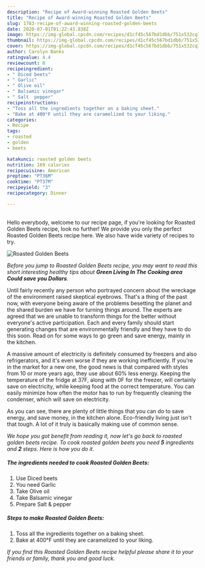 ```yaml
---
description: "Recipe of Award-winning Roasted Golden Beets"
title: "Recipe of Award-winning Roasted Golden Beets"
slug: 1783-recipe-of-award-winning-roasted-golden-beets
date: 2020-07-01T01:22:43.838Z
image: https://img-global.cpcdn.com/recipes/d1cf45c567bd1dbb/751x532cq70/roasted-golden-beets-recipe-main-photo.jpg
thumbnail: https://img-global.cpcdn.com/recipes/d1cf45c567bd1dbb/751x532cq70/roasted-golden-beets-recipe-main-photo.jpg
cover: https://img-global.cpcdn.com/recipes/d1cf45c567bd1dbb/751x532cq70/roasted-golden-beets-recipe-main-photo.jpg
author: Carolyn Banks
ratingvalue: 4.4
reviewcount: 8
recipeingredient:
- " Diced beets"
- " Garlic"
- " Olive oil"
- " Balsamic vinegar"
- " Salt  pepper"
recipeinstructions:
- "Toss all the ingredients together on a baking sheet."
- "Bake at 400°F until they are caramelized to your liking."
categories:
- Recipe
tags:
- roasted
- golden
- beets

katakunci: roasted golden beets 
nutrition: 169 calories
recipecuisine: American
preptime: "PT36M"
cooktime: "PT37M"
recipeyield: "3"
recipecategory: Dinner

---
```

<br>
Hello everybody, welcome to our recipe page, if you're looking for Roasted Golden Beets recipe, look no further! We provide you only the perfect Roasted Golden Beets recipe here. We also have wide variety of recipes to try.
<br>


![Roasted Golden Beets](https://img-global.cpcdn.com/recipes/d1cf45c567bd1dbb/751x532cq70/roasted-golden-beets-recipe-main-photo.jpg)

<i>Before you jump to Roasted Golden Beets recipe, you may want to read this short interesting healthy tips about 
<strong>Green Living In The Cooking area Could save you Dollars</strong>.</i>
</br>

Until fairly recently any person who portrayed concern about the wreckage of the environment raised skeptical eyebrows. That's a thing of the past now, with everyone being aware of the problems besetting the planet and the shared burden we have for turning things around. The experts are agreed that we are unable to transform things for the better without everyone's active participation. Each and every family should start generating changes that are environmentally friendly and they have to do this soon. Read on for some ways to go green and save energy, mainly in the kitchen.

A massive amount of electricity is definitely consumed by freezers and also refrigerators, and it's even worse if they are working inefficiently. If you're in the market for a new one, the good news is that compared with styles from 10 or more years ago, they use about 60% less energy. Keeping the temperature of the fridge at 37F, along with 0F for the freezer, will certainly save on electricity, while keeping food at the correct temperature. You can easily minimize how often the motor has to run by frequently cleaning the condenser, which will save on electricity.

As you can see, there are plenty of little things that you can do to save energy, and save money, in the kitchen alone. Eco-friendly living just isn't that tough. A lot of it truly is basically making use of common sense.


<i>We hope you got benefit from reading it, now let's go back to roasted golden beets recipe. To cook roasted golden beets you need <strong>5</strong> ingredients and <strong>2</strong> steps. Here is how you do it.
</i>

##### The ingredients needed to cook Roasted Golden Beets:

1. Use  Diced beets
1. You need  Garlic
1. Take  Olive oil
1. Take  Balsamic vinegar
1. Prepare  Salt &amp; pepper


##### Steps to make Roasted Golden Beets:

1. Toss all the ingredients together on a baking sheet.
1. Bake at 400°F until they are caramelized to your liking.


<i>If you find this Roasted Golden Beets recipe helpful please share it to your friends or family, thank you and good luck.</i>
